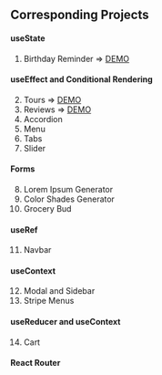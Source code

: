 ## Corresponding Projects

#### useState

1. Birthday Reminder => [DEMO](https://dog-birthday-reminder.netlify.app/)

#### useEffect and Conditional Rendering

2. Tours => [DEMO](https://tours-project.netlify.app/)
3. Reviews => [DEMO](https://reviews-vaibhav.netlify.app/)
4. Accordion
5. Menu
6. Tabs
7. Slider

#### Forms

8. Lorem Ipsum Generator
9. Color Shades Generator
10. Grocery Bud

#### useRef

11. Navbar

#### useContext

12. Modal and Sidebar
13. Stripe Menus

#### useReducer and useContext

14. Cart

#### React Router

